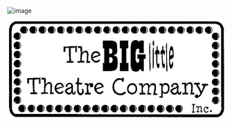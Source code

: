 ![image](https://user-images.githubusercontent.com/81728500/179681377-996deba0-6a4b-4635-aac4-9c8c639fd3ea.png)


![bltc](bltc.jpg)
